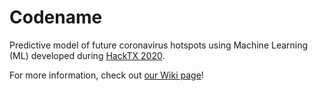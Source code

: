 # Codename

Predictive model of future coronavirus hotspots using Machine Learning (ML) developed during [HackTX 2020](https://freetailhackers.com/#hackathons).

For more information, check out [our Wiki page](https://github.com/wentao-yang/codename/wiki)!
